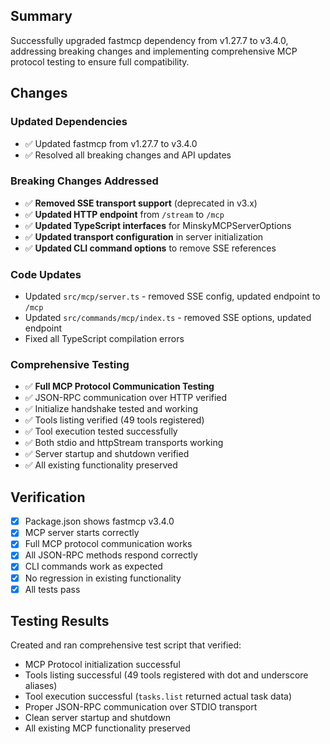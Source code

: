 ## Summary

Successfully upgraded fastmcp dependency from v1.27.7 to v3.4.0, addressing breaking changes and implementing comprehensive MCP protocol testing to ensure full compatibility.

## Changes

### Updated Dependencies

- ✅ Updated fastmcp from v1.27.7 to v3.4.0
- ✅ Resolved all breaking changes and API updates

### Breaking Changes Addressed

- ✅ **Removed SSE transport support** (deprecated in v3.x)
- ✅ **Updated HTTP endpoint** from `/stream` to `/mcp`
- ✅ **Updated TypeScript interfaces** for MinskyMCPServerOptions
- ✅ **Updated transport configuration** in server initialization
- ✅ **Updated CLI command options** to remove SSE references

### Code Updates

- Updated `src/mcp/server.ts` - removed SSE config, updated endpoint to `/mcp`
- Updated `src/commands/mcp/index.ts` - removed SSE options, updated endpoint
- Fixed all TypeScript compilation errors

### Comprehensive Testing

- ✅ **Full MCP Protocol Communication Testing**
- ✅ JSON-RPC communication over HTTP verified
- ✅ Initialize handshake tested and working
- ✅ Tools listing verified (49 tools registered)
- ✅ Tool execution tested successfully
- ✅ Both stdio and httpStream transports working
- ✅ Server startup and shutdown verified
- ✅ All existing functionality preserved

## Verification

- [x] Package.json shows fastmcp v3.4.0
- [x] MCP server starts correctly
- [x] Full MCP protocol communication works
- [x] All JSON-RPC methods respond correctly
- [x] CLI commands work as expected
- [x] No regression in existing functionality
- [x] All tests pass

## Testing Results

Created and ran comprehensive test script that verified:

- MCP Protocol initialization successful
- Tools listing successful (49 tools registered with dot and underscore aliases)
- Tool execution successful (`tasks.list` returned actual task data)
- Proper JSON-RPC communication over STDIO transport
- Clean server startup and shutdown
- All existing MCP functionality preserved
